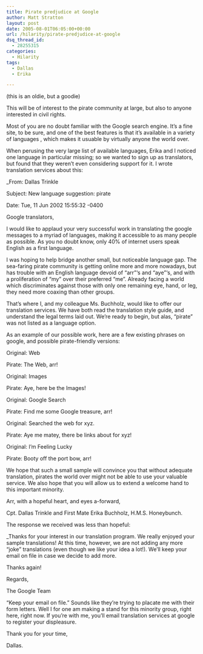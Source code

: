 ```yaml
---
title: Pirate predjudice at Google
author: Matt Stratton
layout: post
date: 2005-08-01T06:05:00+00:00
url: /hilarity/pirate-predjudice-at-google
dsq_thread_id:
  - 28255315
categories:
  - Hilarity
tags:
  - Dallas
  - Erika

---
```

(this is an oldie, but a goodie)

This will be of interest to the pirate community at large, but also to anyone interested in civil rights.

Most of you are no doubt familiar with the Google search engine. It&#8217;s a fine site, to be sure, and one of the best features is that it&#8217;s available in a variety of languages , which makes it usuable by virtually anyone the world over.

When perusing the very large list of available languages, Erika and I noticed one language in particular missing; so we wanted to sign up as translators, but found that they weren&#8217;t even considering support for it. I wrote translation services about this:

_From: Dallas Trinkle
  
Subject: New language suggestion: pirate
  
Date: Tue, 11 Jun 2002 15:55:32 -0400
  
Google translators,</p> 

I would like to applaud your very successful work in translating the google messages to a myriad of languages, making it accessible to as many people as possible. As you no doubt know, only 40% of internet users speak English as a first language.

I was hoping to help bridge another small, but noticeable language gap. The sea-faring pirate community is getting online more and more nowadays, but has trouble with an English language devoid of &#8220;arr&#8221;&#8216;s and &#8220;aye&#8221;&#8216;s, and with a proliferation of &#8220;my&#8221; over their preferred &#8220;me&#8221;. Already facing a world which discriminates against those with only one remaining eye, hand, or leg, they need more coaxing than other groups.

That&#8217;s where I, and my colleague Ms. Buchholz, would like to offer our translation services. We have both read the translation style guide, and understand the legal terms laid out. We&#8217;re ready to begin, but alas, &#8220;pirate&#8221; was not listed as a language option.

As an example of our possible work, here are a few existing phrases on google, and possible pirate-friendly versions:

Original: Web
  
Pirate: The Web, arr!

Original: Images
  
Pirate: Aye, here be the Images!

Original: Google Search
  
Pirate: Find me some Google treasure, arr!

Original: Searched the web for xyz.
  
Pirate: Aye me matey, there be links about for xyz!

Original: I&#8217;m Feeling Lucky
  
Pirate: Booty off the port bow, arr!

We hope that such a small sample will convince you that without adequate translation, pirates the world over might not be able to use your valuable service. We also hope that you will allow us to extend a welcome hand to this important minority.

Arr, with a hopeful heart, and eyes a-forward,

Cpt. Dallas Trinkle and First Mate Erika Buchholz, H.M.S. Honeybunch.</em>

The response we received was less than hopeful:

_Thanks for your interest in our translation program. We really enjoyed your sample translations! At this time, however, we are not adding any more &#8220;joke&#8221; translations (even though we like your idea a lot!). We&#8217;ll keep your email on file in case we decide to add more.
  
Thanks again!</p> 

Regards,
  
The Google Team</em>

&#8220;Keep your email on file.&#8221; Sounds like they&#8217;re trying to placate me with their form letters. Well I for one am making a stand for this minority group, right here, right now. If you&#8217;re with me, you&#8217;ll email translation services at google to register your displeasure.

Thank you for your time,

Dallas.